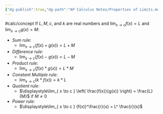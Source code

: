 ```yaml
---
{"dg-publish":true,"dg-path":"AP Calculus Notes/Properties of Limits.md","permalink":"/ap-calculus-notes/properties-of-limits/","created":"","updated":""}
---
```


#calc/concept
If $L, M, c,$ and $k$ are real numbers and $\displaystyle\lim_{ x \to c } f(x) = L$ and $\displaystyle\lim_{ x \to c } g(x) = M$:
- *Sum rule:* 
	- $\displaystyle\lim_{ x \to c } (f(x)+g(x)) = L +M$
- *Difference rule:*
	- $\displaystyle\lim_{ x \to c } (f(x)-g(x)) = L -M$
- *Product rule*:
	- $\displaystyle\lim_{ x \to c } (f(x)*g(x)) = L *M$
- *Constant Multiple rule:*
	- $\displaystyle\lim_{ x \to c } (k*f(x)) = k*L$
- *Quotient rule:*
	- $\displaystyle\lim_{ x \to c } \left( \frac{f(x)}{g(x)} \right) = \frac{L}{M}$ if $M \neq 0$
- *Power rule:*
	- $\displaystyle\lim_{ x \to c } (f(x))^\frac{r}{s} = L^ \frac{r}{s}$